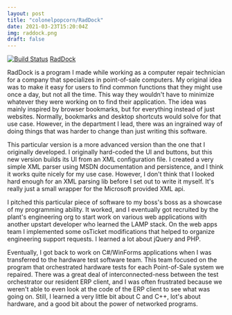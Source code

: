 ```yaml
---
layout: post
title: "colonelpopcorn/RadDock"
date: 2021-03-23T15:20:04Z
img: raddock.png
draft: false
---
```

[![Build Status](https://gitlab.com/colonelpopcorn/RadDock/badges/master/pipeline.svg)](https://gitlab.com/colonelpopcorn/RadDock/-/pipelines) [RadDock](https://gitlab.com/colonelpopcorn/RadDock)

RadDock is a program I made while working as a computer repair technician for a company that specializes in point-of-sale computers. My original idea was to make it easy for users to find common functions that they might use once a day, but not all the time. This way they wouldn't have to minimize whatever they were working on to find their application. The idea was mainly inspired by browser bookmarks, but for everything instead of just websites. Normally, bookmarks and desktop shortcuts would solve for that use case. However, in the department I lead, there was an ingrained way of doing things that was harder to change than just writing this software. 

This particular version is a more advanced version than the one that I originally developed. I originally hard-coded the UI and buttons, but this new version builds its UI from an XML configuration file. I created a very simple XML parser using MSDN documentation and persistence, and I think it works quite nicely for my use case. However, I don't think that I looked hard enough for an XML parsing lib before I set out to write it myself. It's really just a small wrapper for the Microsoft provided XML api.

I pitched this particular piece of software to my boss's boss as a showcase of my programming ability. It worked, and I eventually got recruited by the plant's engineering org to start work on various web applications with another upstart developer who learned the LAMP stack. On the web apps team I implemented some osTicket modifications that helped to organize engineering support requests. I learned a lot about jQuery and PHP.

Eventually, I got back to work on C#/WinForms applications when I was transferred to the hardware test software team. This team focused on the program that orchestrated hardware tests for each Point-of-Sale system we repaired. There was a great deal of interconnected-ness between the test orchestrator our resident ERP client, and I was often frustrated because we weren't able to even look at the code of the ERP client to see what was going on. Still, I learned a very little bit about C and C++, lot's about hardware, and a good bit about the power of networked programs.
